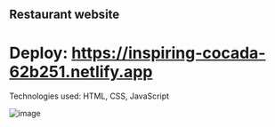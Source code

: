 ## Restaurant website

# Deploy: https://inspiring-cocada-62b251.netlify.app

Technologies used: HTML, CSS, JavaScript

![image](https://github.com/user-attachments/assets/5672d59e-0c03-47a4-88c3-364739b09389)
